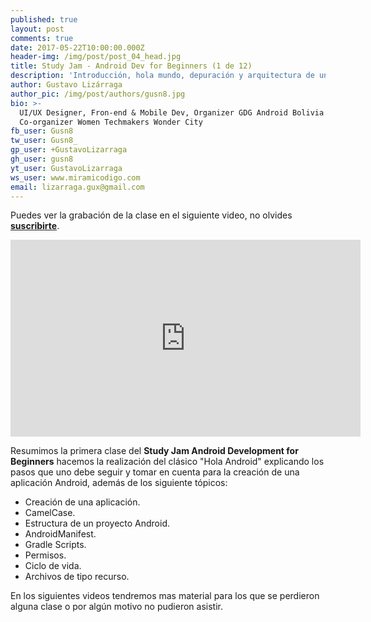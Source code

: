 ```yaml
---
published: true
layout: post
comments: true
date: 2017-05-22T10:00:00.000Z
header-img: /img/post/post_04_head.jpg
title: Study Jam - Android Dev for Beginners (1 de 12)
description: 'Introducción, hola mundo, depuración y arquitectura de un proyecto'
author: Gustavo Lizárraga
author_pic: /img/post/authors/gusn8.jpg
bio: >-
  UI/UX Designer, Fron-end & Mobile Dev, Organizer GDG Android Bolivia y
  Co-organizer Women Techmakers Wonder City
fb_user: Gusn8
tw_user: Gusn8_
gp_user: +GustavoLizarraga
gh_user: gusn8
yt_user: GustavoLizarraga
ws_user: www.miramicodigo.com
email: lizarraga.gux@gmail.com
---
```



Puedes ver la grabación de la clase en el siguiente video, no olvides **[suscribirte](https://www.youtube.com/AndroidboliviaOrg)**.

<iframe width="560" height="315" src="https://www.youtube.com/embed/9h-Jbl7-MMQ" frameborder="0" allowfullscreen></iframe>

Resumimos la primera clase del **Study Jam Android Development for Beginners** hacemos la realización del clásico "Hola Android" explicando los pasos que uno debe seguir y tomar en cuenta para la creación de una aplicación Android, además de los siguiente tópicos:
* Creación de una aplicación.
* CamelCase.
* Estructura de un proyecto Android.
* AndroidManifest.
* Gradle Scripts.
* Permisos.
* Ciclo de vida.
* Archivos de tipo recurso.

En los siguientes videos tendremos mas material para los que se perdieron alguna clase o por algún motivo no pudieron asistir.
